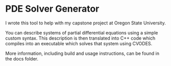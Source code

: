 # PDE Solver Generator

I wrote this tool to help with my capstone project at Oregon State University.

You can describe systems of partial differential equations using a simple custom syntax. 
This description is then translated into C++ code which compiles into an executable which solves that system using CVODES.

More information, including build and usage instructions, can be found in the docs folder.
